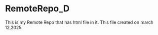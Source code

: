 # RemoteRepo_D
This is my Remote Repo that has html file in it.
This file created on march 12,2025.
